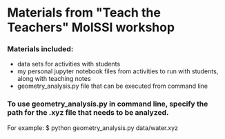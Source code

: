 # Materials from "Teach the Teachers" MolSSI workshop
### Materials included:
* data sets for activities with students
* my personal jupyter notebook files from activities to run with students, along with teaching notes
* geometry_analysis.py file that can be executed from command line

### To use geometry_analysis.py in command line, specify the path for the .xyz file that needs to be analyzed.
For example: $ python geometry_analysis.py data/water.xyz 

